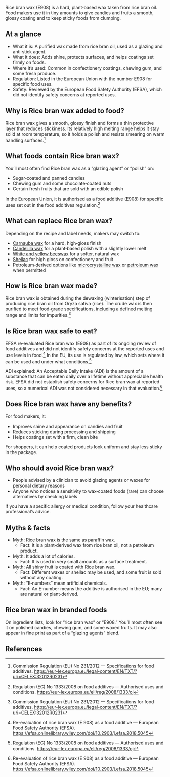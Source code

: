 Rice bran wax (E908) is a hard, plant‑based wax taken from rice bran oil. Food makers use it in tiny amounts to give candies and fruits a smooth, glossy coating and to keep sticky foods from clumping.

<!--more-->

## At a glance
- What it is: A purified wax made from rice bran oil, used as a glazing and anti‑stick agent.
- What it does: Adds shine, protects surfaces, and helps coatings set firmly on foods.
- Where it’s used: Common in confectionery coatings, chewing gum, and some fresh produce.
- Regulation: Listed in the European Union with the number E908 for specific food uses.
- Safety: Reviewed by the European Food Safety Authority (EFSA), which did not identify safety concerns at reported uses.

## Why is Rice bran wax added to food?
Rice bran wax gives a smooth, glossy finish and forms a thin protective layer that reduces stickiness. Its relatively high melting range helps it stay solid at room temperature, so it holds a polish and resists smearing on warm handling surfaces.[^1]

## What foods contain Rice bran wax?
You’ll most often find Rice bran wax as a “glazing agent” or “polish” on:
- Sugar‑coated and panned candies
- Chewing gum and some chocolate‑coated nuts
- Certain fresh fruits that are sold with an edible polish

In the European Union, it is authorised as a food additive (E908) for specific uses set out in the food additives regulation.[^2]

## What can replace Rice bran wax?
Depending on the recipe and label needs, makers may switch to:
- [Carnauba wax](/e903-carnauba-wax) for a hard, high‑gloss finish
- [Candelilla wax](/e902-candelilla-wax) for a plant‑based polish with a slightly lower melt
- [White and yellow beeswax](/e901-white-and-yellow-beeswax) for a softer, natural wax
- [Shellac](/e904-shellac) for high gloss on confectionery and fruit
- Petroleum‑derived options like [microcrystalline wax](/e905ci-microcrystalline-wax) or [petroleum wax](/e905cii-paraffin-wax) when permitted

## How is Rice bran wax made?
Rice bran wax is obtained during the dewaxing (winterisation) step of producing rice bran oil from Oryza sativa (rice). The crude wax is then purified to meet food‑grade specifications, including a defined melting range and limits for impurities.[^1]

## Is Rice bran wax safe to eat?
EFSA re‑evaluated Rice bran wax (E908) as part of its ongoing review of food additives and did not identify safety concerns at the reported uses and use levels in food.[^3] In the EU, its use is regulated by law, which sets where it can be used and under what conditions.[^2]

ADI explained: An Acceptable Daily Intake (ADI) is the amount of a substance that can be eaten daily over a lifetime without appreciable health risk. EFSA did not establish safety concerns for Rice bran wax at reported uses, so a numerical ADI was not considered necessary in that evaluation.[^3]

## Does Rice bran wax have any benefits?
For food makers, it:
- Improves shine and appearance on candies and fruit
- Reduces sticking during processing and shipping
- Helps coatings set with a firm, clean bite

For shoppers, it can help coated products look uniform and stay less sticky in the package.

## Who should avoid Rice bran wax?
- People advised by a clinician to avoid glazing agents or waxes for personal dietary reasons
- Anyone who notices a sensitivity to wax‑coated foods (rare) can choose alternatives by checking labels

If you have a specific allergy or medical condition, follow your healthcare professional’s advice.

## Myths & facts
- Myth: Rice bran wax is the same as paraffin wax.
  - Fact: It is a plant‑derived wax from rice bran oil, not a petroleum product.
- Myth: It adds a lot of calories.
  - Fact: It is used in very small amounts as a surface treatment.
- Myth: All shiny fruit is coated with Rice bran wax.
  - Fact: Different waxes or shellac may be used, and some fruit is sold without any coating.
- Myth: “E‑numbers” mean artificial chemicals.
  - Fact: An E‑number means the additive is authorised in the EU; many are natural or plant‑derived.

## Rice bran wax in branded foods
On ingredient lists, look for “rice bran wax” or “E908.” You’ll most often see it on polished candies, chewing gum, and some waxed fruits. It may also appear in fine print as part of a “glazing agents” blend.

## References
[^1]: Commission Regulation (EU) No 231/2012 — Specifications for food additives. https://eur-lex.europa.eu/legal-content/EN/TXT/?uri=CELEX:32012R0231
[^2]: Regulation (EC) No 1333/2008 on food additives — Authorised uses and conditions. https://eur-lex.europa.eu/eli/reg/2008/1333/oj
[^3]: Re-evaluation of rice bran wax (E 908) as a food additive — European Food Safety Authority (EFSA). https://efsa.onlinelibrary.wiley.com/doi/10.2903/j.efsa.2018.5045
